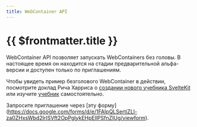 ```yaml
---
title: WebContainer API
---
```


# {{ $frontmatter.title }}

WebContainer API позволяет запускать WebContainers без головы. В настоящее время он находится на стадии предварительной альфа-версии и доступен только по приглашениям.

Чтобы увидеть пример безголового WebContainer в действии, посмотрите доклад Рича Харриса о [создании нового учебника SvelteKit](https://www.youtube.com/watch?v=pFah4QqiUAg&t=4581s) или изучите [учебник](https://learn.svelte.dev/tutorial/welcome-to-svelte) самостоятельно.

Запросите приглашение через [эту форму] (https://docs.google.com/forms/d/e/1FAIpQLSertiZLl-za0ZHxsWbd2IrISVft2OpPglykEHpEllPSfnZIUg/viewform).
